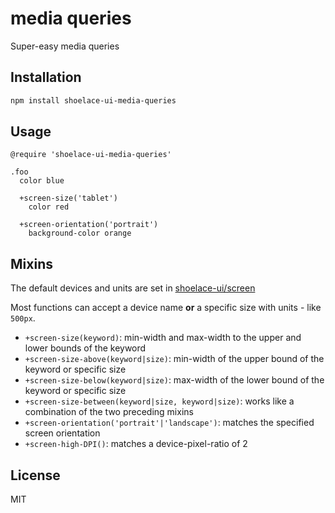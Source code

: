 # media queries

Super-easy media queries

## Installation

```sh
npm install shoelace-ui-media-queries
```

## Usage

```stylus
@require 'shoelace-ui-media-queries'

.foo
  color blue

  +screen-size('tablet')
    color red

  +screen-orientation('portrait')
    background-color orange
```

## Mixins

The default devices and units are set in [shoelace-ui/screen](http://github.com/shoelace-ui/screen)

Most functions can accept a device name __or__ a specific size with units - like `500px`.

  - `+screen-size(keyword)`: min-width and max-width to the upper and lower bounds of the keyword
  - `+screen-size-above(keyword|size)`: min-width of the upper bound of the keyword or specific size
  - `+screen-size-below(keyword|size)`: max-width of the lower bound of the keyword or specific size
  - `+screen-size-between(keyword|size, keyword|size)`: works like a combination of the two preceding mixins
  - `+screen-orientation('portrait'|'landscape')`: matches the specified screen orientation
  - `+screen-high-DPI()`: matches a device-pixel-ratio of 2

## License

MIT
